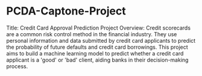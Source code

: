 # PCDA-Captone-Project
Title: Credit Card Approval Prediction
Project Overview: Credit scorecards are a common risk control method in the financial industry. They use personal information and data submitted by credit card applicants to predict the probability of future defaults and credit card borrowings. This project aims to build a machine learning model to predict whether a credit card applicant is a 'good' or 'bad' client, aiding banks in their decision-making process.
